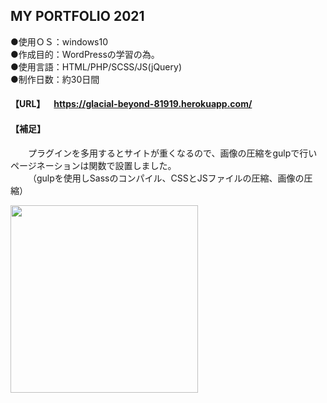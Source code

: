 ## MY PORTFOLIO 2021
  
●使用ＯＳ：windows10  
●作成目的：WordPressの学習の為。  
●使用言語：HTML/PHP/SCSS/JS(jQuery)  
●制作日数：約30日間

#### 【URL】&emsp;https://glacial-beyond-81919.herokuapp.com/<br> 
#### 【補足】<br>
&emsp;&emsp;プラグインを多用するとサイトが重くなるので、画像の圧縮をgulpで行いページネーションは関数で設置しました。<br> 
&emsp;&emsp;（gulpを使用しSassのコンパイル、CSSとJSファイルの圧縮、画像の圧縮）<br> 

<img src="https://user-images.githubusercontent.com/73923419/114137440-31132c80-9947-11eb-994e-132f91e56ebd.png" width="300px">
